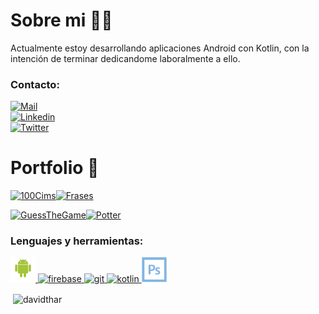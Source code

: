 <h1>Sobre mi 🧑🏻</h1>
Actualmente estoy desarrollando aplicaciones Android con Kotlin, con la intención de terminar dedicandome laboralmente a ello.


<h3>Contacto:</h3>

[![Mail](https://badgen.net/badge/mail/daavidmontes@gmail.com/orange)](mailto:daavidmontes@gmail.com)
</br>
[![Linkedin](https://badgen.net/badge/linkedin/David%20Montes%20Vicente/blue)](https://www.linkedin.com/in/david-montes-vicente/)
</br>
[![Twitter](https://badgen.net/badge/twitter/davidthar/cyan)](https://twitter.com/DavidThar)

<h1 align="left">Portfolio 📱</h1>

[![100Cims](https://raw.githubusercontent.com/davidthar/davidthar/main/portfolio_100cims_small.png)](https://play.google.com/store/apps/details?id=com.catalunya.cims100)[![Frases](https://raw.githubusercontent.com/davidthar/davidthar/main/portfolio_frases_small.png)](https://play.google.com/store/apps/details?id=com.movie.quotes.frases.peliculas)

[![GuessTheGame](https://raw.githubusercontent.com/davidthar/davidthar/94f5f9d556fe393e71c3e3549c17d04890f125d4/portfolio_guessthegame_small.png)](https://play.google.com/store/apps/details?id=com.bawindev.guessgame)[![Potter](https://raw.githubusercontent.com/davidthar/davidthar/main/portfolio_potter_small.png)](https://github.com/davidthar/QuizApp)


<h3 align="left">Lenguajes y herramientas:</h3>
<p align="left"> <a href="https://developer.android.com" target="_blank" rel="noreferrer"> <img src="https://raw.githubusercontent.com/devicons/devicon/master/icons/android/android-original-wordmark.svg" alt="android" width="40" height="40"/> </a> <a href="https://firebase.google.com/" target="_blank" rel="noreferrer"> <img src="https://www.vectorlogo.zone/logos/firebase/firebase-icon.svg" alt="firebase" width="40" height="40"/> </a> <a href="https://git-scm.com/" target="_blank" rel="noreferrer"> <img src="https://www.vectorlogo.zone/logos/git-scm/git-scm-icon.svg" alt="git" width="40" height="40"/> </a> <a href="https://kotlinlang.org" target="_blank" rel="noreferrer"> <img src="https://www.vectorlogo.zone/logos/kotlinlang/kotlinlang-icon.svg" alt="kotlin" width="40" height="40"/> </a> <a href="https://www.photoshop.com/en" target="_blank" rel="noreferrer"> <img src="https://raw.githubusercontent.com/devicons/devicon/master/icons/photoshop/photoshop-line.svg" alt="photoshop" width="40" height="40"/> </a> </p>

<p>&nbsp;<img align="center" src="https://github-readme-stats.vercel.app/api?username=davidthar&show_icons=true&locale=en" alt="davidthar" /></p>
